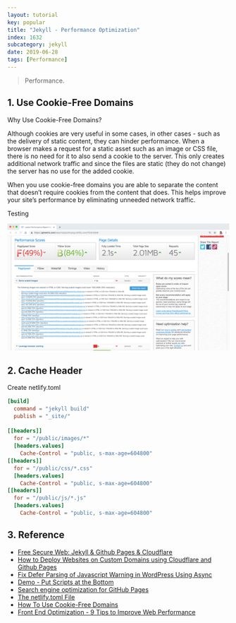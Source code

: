 ```yaml
---
layout: tutorial
key: popular
title: "Jekyll - Performance Optimization"
index: 1632
subcategory: jekyll
date: 2019-06-28
tags: [Performance]
---
```


> Performance.

## 1. Use Cookie-Free Domains
Why Use Cookie-Free Domains?

Although cookies are very useful in some cases, in other cases - such as the delivery of static content, they can hinder performance. When a browser makes a request for a static asset such as an image or CSS file, there is no need for it to also send a cookie to the server. This only creates additional network traffic and since the files are static (they do not change) the server has no use for the added cookie.

When you use cookie-free domains you are able to separate the content that doesn’t require cookies from the content that does. This helps improve your site’s performance by eliminating unneeded network traffic.

Testing

![image](/public/images/jekyll/1632/imagesize_before.png)

## 2. Cache Header
Create netlify.toml
```toml
[build]
  command = "jekyll build"
  publish = "_site/"

[[headers]]
  for = "/public/images/*"
  [headers.values]
    Cache-Control = "public, s-max-age=604800"
[[headers]]
  for = "/public/css/*.css"
  [headers.values]
    Cache-Control = "public, s-max-age=604800"
[[headers]]
  for = "/public/js/*.js"
  [headers.values]
    Cache-Control = "public, s-max-age=604800"
```

## 3. Reference
* [Free Secure Web: Jekyll & Github Pages & Cloudflare](https://martin.ankerl.com/2017/07/22/free-secure-web-jekyll-github-pages-cloudflare/)
* [How to Deploy Websites on Custom Domains using Cloudflare and Github Pages](https://medium.com/crowdbotics/annie-azana-how-to-deploy-websites-using-cloudflare-and-github-pages-c415c55fea36)
* [Fix Defer Parsing of Javascript Warning in WordPress Using Async](https://www.collectiveray.com/defer-parsing-of-javascript-wordpress-async)
* [Demo - Put Scripts at the Bottom](http://stevesouders.com/examples/rule-js-bottom.php)
* [Search engine optimization for GitHub Pages](https://help.github.com/en/articles/search-engine-optimization-for-github-pages)
* [The netlify.toml File](https://www.netlify.com/docs/netlify-toml-reference/)
* [How To Use Cookie-Free Domains](https://www.keycdn.com/support/how-to-use-cookie-free-domains)
* [Front End Optimization - 9 Tips to Improve Web Performance](https://www.keycdn.com/blog/front-end-optimization)

